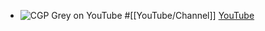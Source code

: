 - ![CGP Grey on YouTube](https://yt3.googleusercontent.com/_eVUqMb7TFS5rY_kxSNOr6oN8ZTxj8GWyIr0q8NO78zY2QndSVuiXw4uO2b1Pxx-nxWYu0AF6g=w2120-fcrop64=1,00005a57ffffa5a8-k-c0xffffffff-no-nd-rj)
  #[[YouTube/Channel]]
  [YouTube](https://www.youtube.com/@CGPGrey)